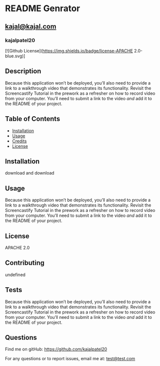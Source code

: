 # README Genrator
  ## kajal@kajal.com
  ### kajalpatel20
  [![Github License](https://img.shields.io/badge/license-APACHE 2.0-blue.svg)]

  ## Description 
 Because this application won’t be deployed, you’ll also need to provide a link to a walkthrough video that demonstrates its functionality. Revisit the Screencastify Tutorial in the prework as a refresher on how to record video from your computer. You’ll need to submit a link to the video _and_ add it to the README of your project.
## Table of Contents

* [Installation](#installation)
* [Usage](#usage)
* [Credits](#credits)
* [License](#license)

## Installation
 download and download

## Usage 
 Because this application won’t be deployed, you’ll also need to provide a link to a walkthrough video that demonstrates its functionality. Revisit the Screencastify Tutorial in the prework as a refresher on how to record video from your computer. You’ll need to submit a link to the video _and_ add it to the README of your project.

## License
 APACHE 2.0

## Contributing
 undefined

## Tests
Because this application won’t be deployed, you’ll also need to provide a link to a walkthrough video that demonstrates its functionality. Revisit the Screencastify Tutorial in the prework as a refresher on how to record video from your computer. You’ll need to submit a link to the video _and_ add it to the README of your project.

## Questions

Find me on gitHub: https://github.com/kajalpatel20

For any questions or to report issues, email me at: test@test.com

